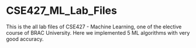 # CSE427_ML_Lab_Files
This is the all lab files of CSE427 - Machine Learning, one of the elective course of BRAC University. Here we implemented 5 ML algorithms with very good accuracy. 
